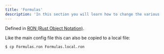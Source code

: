```yaml
---
title: 'Formulas'
description: 'In this section you will learn how to change the various formulas REOSERV uses for calculating stats, damage, hit rate, and experience sharing'
---
```


Defined in [RON (Rust Object Notation)](https://docs.rs/ron/latest/ron/).

Like the main config file this can also be copied to a local file:

```sh
$ cp Formulas.ron Formulas.local.ron
```
